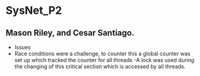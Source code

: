 # SysNet_P2
## Mason Riley, and Cesar Santiago.

- Issues
-   Race conditions were a challenge, to counter this a global counter was set up which tracked the counter for all threads
-A lock was used during the changing of this critical section which is accessed by all threads.

